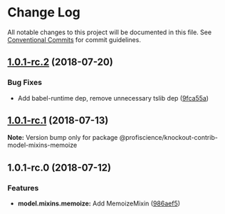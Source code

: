 # Change Log

All notable changes to this project will be documented in this file.
See [Conventional Commits](https://conventionalcommits.org) for commit guidelines.

<a name="1.0.1-rc.2"></a>
## [1.0.1-rc.2](https://github.com/Profiscience/knockout-contrib/compare/@profiscience/knockout-contrib-model-mixins-memoize@1.0.1-rc.1...@profiscience/knockout-contrib-model-mixins-memoize@1.0.1-rc.2) (2018-07-20)


### Bug Fixes

* Add babel-runtime dep, remove unnecessary tslib dep ([9fca55a](https://github.com/Profiscience/knockout-contrib/commit/9fca55a))




<a name="1.0.1-rc.1"></a>
## [1.0.1-rc.1](https://github.com/Profiscience/knockout-contrib/compare/@profiscience/knockout-contrib-model-mixins-memoize@1.0.1-rc.0...@profiscience/knockout-contrib-model-mixins-memoize@1.0.1-rc.1) (2018-07-13)




**Note:** Version bump only for package @profiscience/knockout-contrib-model-mixins-memoize

<a name="1.0.1-rc.0"></a>
## 1.0.1-rc.0 (2018-07-12)


### Features

* **model.mixins.memoize:** Add MemoizeMixin ([986aef5](https://github.com/Profiscience/knockout-contrib/commit/986aef5))
